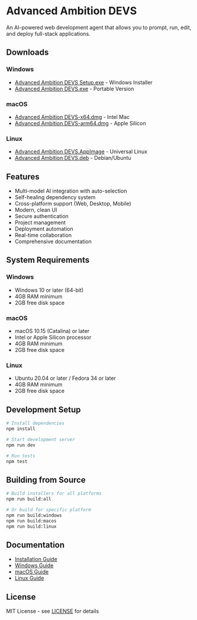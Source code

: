 # Advanced Ambition DEVS

An AI-powered web development agent that allows you to prompt, run, edit, and deploy full-stack applications.

## Downloads

### Windows
- [Advanced Ambition DEVS Setup.exe](https://github.com/REBEL33Soul/advanced-ambition-devs/releases/latest/download/Advanced-Ambition-DEVS-Setup.exe) - Windows Installer
- [Advanced Ambition DEVS.exe](https://github.com/REBEL33Soul/advanced-ambition-devs/releases/latest/download/Advanced-Ambition-DEVS.exe) - Portable Version

### macOS
- [Advanced Ambition DEVS-x64.dmg](https://github.com/REBEL33Soul/advanced-ambition-devs/releases/latest/download/Advanced-Ambition-DEVS-x64.dmg) - Intel Mac
- [Advanced Ambition DEVS-arm64.dmg](https://github.com/REBEL33Soul/advanced-ambition-devs/releases/latest/download/Advanced-Ambition-DEVS-arm64.dmg) - Apple Silicon

### Linux
- [Advanced Ambition DEVS.AppImage](https://github.com/REBEL33Soul/advanced-ambition-devs/releases/latest/download/Advanced-Ambition-DEVS.AppImage) - Universal Linux
- [Advanced Ambition DEVS.deb](https://github.com/REBEL33Soul/advanced-ambition-devs/releases/latest/download/Advanced-Ambition-DEVS.deb) - Debian/Ubuntu

## Features

- Multi-model AI integration with auto-selection
- Self-healing dependency system
- Cross-platform support (Web, Desktop, Mobile)
- Modern, clean UI
- Secure authentication
- Project management
- Deployment automation
- Real-time collaboration
- Comprehensive documentation

## System Requirements

### Windows
- Windows 10 or later (64-bit)
- 4GB RAM minimum
- 2GB free disk space

### macOS
- macOS 10.15 (Catalina) or later
- Intel or Apple Silicon processor
- 4GB RAM minimum
- 2GB free disk space

### Linux
- Ubuntu 20.04 or later / Fedora 34 or later
- 4GB RAM minimum
- 2GB free disk space

## Development Setup

```bash
# Install dependencies
npm install

# Start development server
npm run dev

# Run tests
npm test
```

## Building from Source

```bash
# Build installers for all platforms
npm run build:all

# Or build for specific platform
npm run build:windows
npm run build:macos
npm run build:linux
```

## Documentation

- [Installation Guide](docs/INSTALL.md)
- [Windows Guide](docs/INSTALL_WINDOWS.md)
- [macOS Guide](docs/INSTALL_MACOS.md)
- [Linux Guide](docs/INSTALL_LINUX.md)

## License

MIT License - see [LICENSE](LICENSE) for details